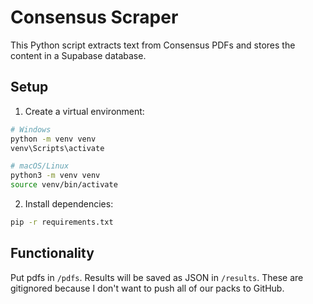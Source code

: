 # Consensus Scraper

This Python script extracts text from Consensus PDFs and stores the content in a Supabase database.

## Setup

1. Create a virtual environment:

```bash
# Windows
python -m venv venv
venv\Scripts\activate

# macOS/Linux
python3 -m venv venv
source venv/bin/activate
```

2. Install dependencies:

```bash
pip -r requirements.txt
```

## Functionality

Put pdfs in `/pdfs`. Results will be saved as JSON in `/results`. These are gitignored because I don't want to push all of our packs to GitHub.
